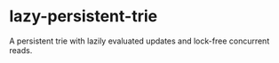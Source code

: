 # lazy-persistent-trie
A persistent trie with lazily evaluated updates and lock-free concurrent reads.
